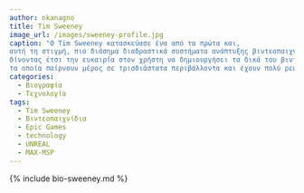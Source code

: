 ```yaml
---
author: nkanagno
title: Tim Sweeney 
image_url: /images/sweeney-profile.jpg
caption: "Ο Tim Sweeney κατασκεύασε ένα από τα πρώτα και, 
αυτή τη στιγμή, πιο διάσημα διαδραστικά συστήματα ανάπτυξης βιντεοπαιχνιδιών, 
δίνοντας έτσι την ευκαιρία στον χρήστη να δημιουργήσει τα δικά του βιντεοπαιχνίδια,
τα οποία παίρνουν μέρος σε τρισδιάστατα περιβάλλοντα και έχουν πολύ ρεαλιστικά γραφικά."
categories:
  - Βιογραφία 
  - Τεχνολογία
tags:
  - Tim Sweeney
  - Βιντεοπαιχνίδια
  - Epic Games
  - technology
  - UNREAL
  - MAX-MSP
---
```


{% include bio-sweeney.md %}

